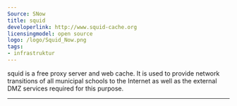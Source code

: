 ```yaml
---
Source: SNow
title: squid
developerlink: http://www.squid-cache.org
licensingmodel: open source
logo: /logo/Squid_Now.png
tags:
- infrastruktur
---
```

squid is a free proxy server and web cache. It is used to provide network transitions of all municipal schools to the Internet as well as the external DMZ services required for this purpose.

---
